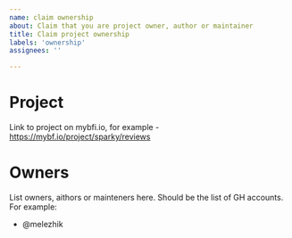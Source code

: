 ```yaml
---
name: claim ownership
about: Claim that you are project owner, author or maintainer
title: Claim project ownership
labels: 'ownership'
assignees: ''

---
```


# Project

Link to project on mybfi.io, for example - https://mybf.io/project/sparky/reviews

# Owners

List owners, aithors or mainteners here. Should be the list of GH accounts. For example:

- @melezhik
